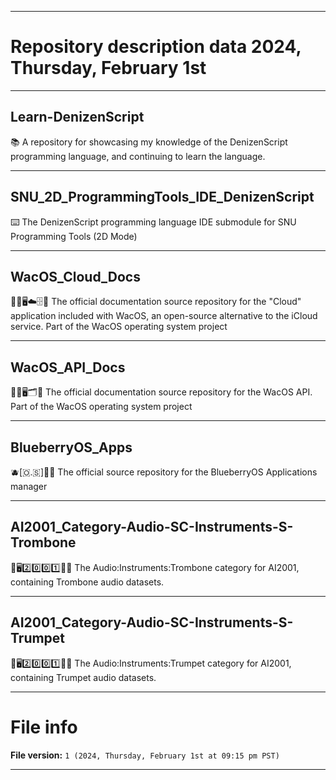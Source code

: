 
***

# Repository description data 2024, Thursday, February 1st

---

## Learn-DenizenScript

📚️ A repository for showcasing my knowledge of the DenizenScript programming language, and continuing to learn the language.

---

## SNU_2D_ProgrammingTools_IDE_DenizenScript

⌨️ The DenizenScript programming language IDE submodule for SNU Programming Tools (2D Mode) 

---

## WacOS_Cloud_Docs

🍏️💾️🖥️☁️🗄️📖️ The official documentation source repository for the "Cloud" application included with WacOS, an open-source alternative to the iCloud service. Part of the WacOS operating system project

---

## WacOS_API_Docs

🍏️💾️🖥️🗂️📖️ The official documentation source repository for the WacOS API. Part of the WacOS operating system project

---

## BlueberryOS_Apps

 🫐️[🇴.🇸]📱️📖️ The official source repository for the BlueberryOS Applications manager
 
---

## AI2001_Category-Audio-SC-Instruments-S-Trombone

🧠️🖥️2️⃣️0️⃣️0️⃣️1️⃣️🎼️🎶️ The Audio:Instruments:Trombone category for AI2001, containing Trombone audio datasets.

---

## AI2001_Category-Audio-SC-Instruments-S-Trumpet

🧠️🖥️2️⃣️0️⃣️0️⃣️1️⃣️🎼️🎶️ The Audio:Instruments:Trumpet category for AI2001, containing Trumpet audio datasets.

***

# File info

**File version:** `1 (2024, Thursday, February 1st at 09:15 pm PST)`

***

